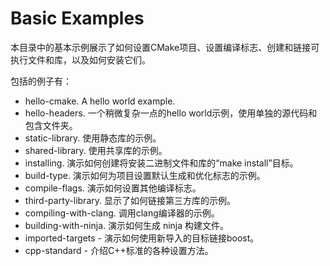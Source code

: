 # Basic Examples

本目录中的基本示例展示了如何设置CMake项目、设置编译标志、创建和链接可执行文件和库，以及如何安装它们。

包括的例子有：

- hello-cmake. A hello world example.
- hello-headers. 一个稍微复杂一点的hello world示例，使用单独的源代码和包含文件夹。
- static-library. 使用静态库的示例。
- shared-library. 使用共享库的示例。
- installing. 演示如何创建将安装二进制文件和库的“make install”目标。
- build-type. 演示如何为项目设置默认生成和优化标志的示例。
- compile-flags. 演示如何设置其他编译标志。
- third-party-library. 显示了如何链接第三方库的示例。
- compiling-with-clang. 调用clang编译器的示例。
- building-with-ninja. 演示如何生成 ninja 构建文件。
- imported-targets - 演示如何使用新导入的目标链接boost。
- cpp-standard - 介绍C++标准的各种设置方法。